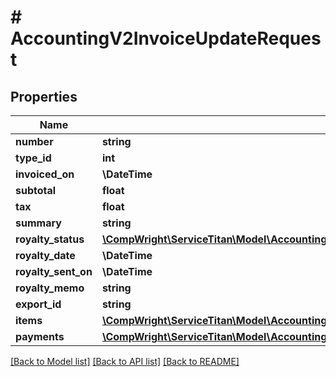 # # AccountingV2InvoiceUpdateRequest

## Properties

Name | Type | Description | Notes
------------ | ------------- | ------------- | -------------
**number** | **string** |  | [optional]
**type_id** | **int** |  | [optional]
**invoiced_on** | **\DateTime** |  | [optional]
**subtotal** | **float** |  | [optional]
**tax** | **float** |  | [optional]
**summary** | **string** |  | [optional]
**royalty_status** | [**\CompWright\ServiceTitan\Model\AccountingV2AdjustmentInvoiceCreateRequestRoyaltyStatus**](AccountingV2AdjustmentInvoiceCreateRequestRoyaltyStatus.md) |  | [optional]
**royalty_date** | **\DateTime** |  | [optional]
**royalty_sent_on** | **\DateTime** |  | [optional]
**royalty_memo** | **string** |  | [optional]
**export_id** | **string** |  | [optional]
**items** | [**\CompWright\ServiceTitan\Model\AccountingV2InvoiceItemUpdateRequest[]**](AccountingV2InvoiceItemUpdateRequest.md) |  | [optional]
**payments** | [**\CompWright\ServiceTitan\Model\AccountingV2PaymentSettlementUpdateRequest[]**](AccountingV2PaymentSettlementUpdateRequest.md) |  | [optional]

[[Back to Model list]](../../README.md#models) [[Back to API list]](../../README.md#endpoints) [[Back to README]](../../README.md)
